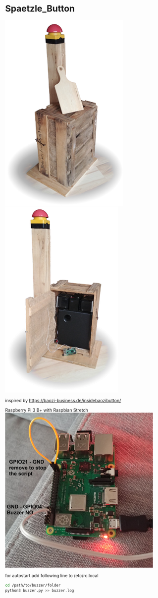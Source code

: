 # Spaetzle_Button

<img src="https://raw.githubusercontent.com/janitz/Spaetzle_Button/master/pics/02.jpg" height="600">     <img src="https://raw.githubusercontent.com/janitz/Spaetzle_Button/master/pics/03.jpg" height="600">


inspired by https://baozi-business.de/insidebaozibutton/


Raspberry Pi 3 B+ with Raspbian Stretch<br>
<img src="https://raw.githubusercontent.com/janitz/Spaetzle_Button/master/pics/01.jpg" height="500">


for autostart add following line to /etc/rc.local
```bash
cd /path/to/buzzer/folder
python3 buzzer.py >> buzzer.log
```


